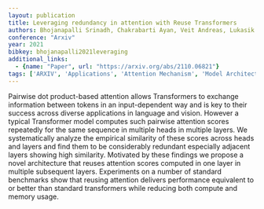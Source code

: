 ```yaml
---
layout: publication
title: Leveraging redundancy in attention with Reuse Transformers
authors: Bhojanapalli Srinadh, Chakrabarti Ayan, Veit Andreas, Lukasik Michal, Jain Himanshu, Liu Frederick, Chang Yin-wen, Kumar Sanjiv
conference: "Arxiv"
year: 2021
bibkey: bhojanapalli2021leveraging
additional_links:
  - {name: "Paper", url: "https://arxiv.org/abs/2110.06821"}
tags: ['ARXIV', 'Applications', 'Attention Mechanism', 'Model Architecture', 'Pretraining Methods', 'RAG', 'Transformer']
---
```

Pairwise dot product-based attention allows Transformers to exchange information between tokens in an input-dependent way and is key to their success across diverse applications in language and vision. However a typical Transformer model computes such pairwise attention scores repeatedly for the same sequence in multiple heads in multiple layers. We systematically analyze the empirical similarity of these scores across heads and layers and find them to be considerably redundant especially adjacent layers showing high similarity. Motivated by these findings we propose a novel architecture that reuses attention scores computed in one layer in multiple subsequent layers. Experiments on a number of standard benchmarks show that reusing attention delivers performance equivalent to or better than standard transformers while reducing both compute and memory usage.
